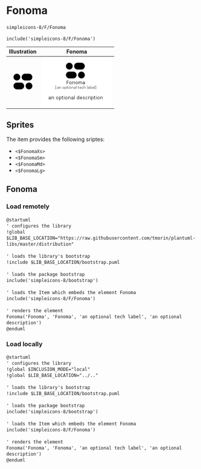 # Fonoma


```text
simpleicons-8/F/Fonoma
```

```text
include('simpleicons-8/F/Fonoma')
```



| Illustration | Fonoma |
| :---: | :---: |
| ![illustration for Illustration](../../simpleicons-8/F/Fonoma.png) | ![illustration for Fonoma](../../simpleicons-8/F/Fonoma.Local.png) |



## Sprites
The item provides the following sriptes:

- `<$FonomaXs>`
- `<$FonomaSm>`
- `<$FonomaMd>`
- `<$FonomaLg>`





## Fonoma

### Load remotely
```plantuml
@startuml
' configures the library
!global $LIB_BASE_LOCATION="https://raw.githubusercontent.com/tmorin/plantuml-libs/master/distribution"

' loads the library's bootstrap
!include $LIB_BASE_LOCATION/bootstrap.puml

' loads the package bootstrap
include('simpleicons-8/bootstrap')

' loads the Item which embeds the element Fonoma
include('simpleicons-8/F/Fonoma')

' renders the element
Fonoma('Fonoma', 'Fonoma', 'an optional tech label', 'an optional description')
@enduml
```

### Load locally
```plantuml
@startuml
' configures the library
!global $INCLUSION_MODE="local"
!global $LIB_BASE_LOCATION="../.."

' loads the library's bootstrap
!include $LIB_BASE_LOCATION/bootstrap.puml

' loads the package bootstrap
include('simpleicons-8/bootstrap')

' loads the Item which embeds the element Fonoma
include('simpleicons-8/F/Fonoma')

' renders the element
Fonoma('Fonoma', 'Fonoma', 'an optional tech label', 'an optional description')
@enduml
```

